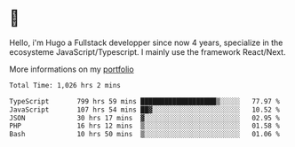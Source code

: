 # 👋 

Hello, i'm Hugo a Fullstack developper since now 4 years, specialize in the ecosysteme JavaScript/Typescript. I mainly use the framework React/Next.

More informations on my [portfolio](https://hcampos.fr)

<!--START_SECTION:waka-->

```txt
Total Time: 1,026 hrs 2 mins

TypeScript       799 hrs 59 mins ███████████████████▒░░░░░   77.97 %
JavaScript       107 hrs 54 mins ██▓░░░░░░░░░░░░░░░░░░░░░░   10.52 %
JSON             30 hrs 17 mins  ▓░░░░░░░░░░░░░░░░░░░░░░░░   02.95 %
PHP              16 hrs 12 mins  ▒░░░░░░░░░░░░░░░░░░░░░░░░   01.58 %
Bash             10 hrs 50 mins  ▒░░░░░░░░░░░░░░░░░░░░░░░░   01.06 %
```

<!--END_SECTION:waka-->
